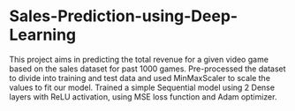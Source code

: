 # Sales-Prediction-using-Deep-Learning
This project aims in predicting the total revenue for a given video game based on the sales dataset for past 1000 games. Pre-processed the dataset to divide into training and test data and used MinMaxScaler to scale the values to fit our model. Trained a simple Sequential model using 2 Dense layers with ReLU activation, using MSE loss function and Adam optimizer.
